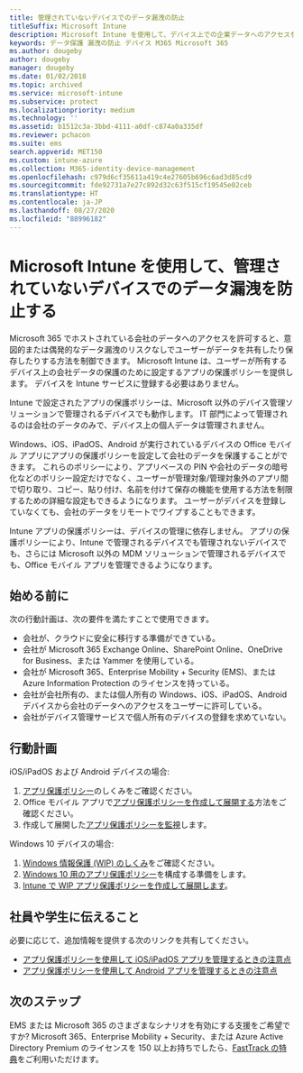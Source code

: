 ```yaml
---
title: 管理されていないデバイスでのデータ漏洩の防止
titleSuffix: Microsoft Intune
description: Microsoft Intune を使用して、デバイス上での企業データへのアクセスを許可し、データ漏洩を防ぎます。
keywords: データ保護 漏洩の防止 デバイス M365 Microsoft 365
ms.author: dougeby
author: dougeby
manager: dougeby
ms.date: 01/02/2018
ms.topic: archived
ms.service: microsoft-intune
ms.subservice: protect
ms.localizationpriority: medium
ms.technology: ''
ms.assetid: b1512c3a-3bbd-4111-a0df-c874a0a335df
ms.reviewer: pchacon
ms.suite: ems
search.appverid: MET150
ms.custom: intune-azure
ms.collection: M365-identity-device-management
ms.openlocfilehash: c979d6cf35611a419c4e27605b696c6ad3d85cd9
ms.sourcegitcommit: fde92731a7e27c892d32c63f515cf19545e02ceb
ms.translationtype: HT
ms.contentlocale: ja-JP
ms.lasthandoff: 08/27/2020
ms.locfileid: "88996182"
---
```

# <a name="prevent-data-leaks-on-non-managed-devices-using-microsoft-intune"></a>Microsoft Intune を使用して、管理されていないデバイスでのデータ漏洩を防止する

Microsoft 365 でホストされている会社のデータへのアクセスを許可すると、意図的または偶発的なデータ漏洩のリスクなしでユーザーがデータを共有したり保存したりする方法を制御できます。 Microsoft Intune は、ユーザーが所有するデバイス上の会社データの保護のために設定するアプリの保護ポリシーを提供します。 デバイスを Intune サービスに登録する必要はありません。 

Intune で設定されたアプリの保護ポリシーは、Microsoft 以外のデバイス管理ソリューションで管理されるデバイスでも動作します。 IT 部門によって管理されるのは会社のデータのみで、デバイス上の個人データは管理されません。 

Windows、iOS、iPadOS、Android が実行されているデバイスの Office モバイル アプリにアプリの保護ポリシーを設定して会社のデータを保護することができます。 これらのポリシーにより、アプリベースの PIN や会社のデータの暗号化などのポリシー設定だけでなく、ユーザーが管理対象/管理対象外のアプリ間で切り取り、コピー、貼り付け、名前を付けて保存の機能を使用する方法を制限するための詳細な設定もできるようになります。 ユーザーがデバイスを登録していなくても、会社のデータをリモートでワイプすることもできます。

Intune アプリの保護ポリシーは、デバイスの管理に依存しません。 アプリの保護ポリシーにより、Intune で管理されるデバイスでも管理されないデバイスでも、さらには Microsoft 以外の MDM ソリューションで管理されるデバイスでも、Office モバイル アプリを管理できるようになります。

## <a name="before-you-begin"></a>始める前に

次の行動計画は、次の要件を満たすことで使用できます。

* 会社が、クラウドに安全に移行する準備ができている。
* 会社が Microsoft 365 Exchange Online、SharePoint Online、OneDrive for Business、または Yammer を使用している。
* 会社が Microsoft 365、Enterprise Mobility + Security (EMS)、または Azure Information Protection のライセンスを持っている。
* 会社が会社所有の、または個人所有の Windows、iOS、iPadOS、Android デバイスから会社のデータへのアクセスをユーザーに許可している。
* 会社がデバイス管理サービスで個人所有のデバイスの登録を求めていない。

## <a name="action-plan"></a>行動計画

iOS/iPadOS および Android デバイスの場合:

1. [アプリ保護ポリシー](../apps/app-protection-policy.md)のしくみをご確認ください。
2. Office モバイル アプリで[アプリ保護ポリシーを作成して展開する](../apps/app-protection-policies.md)方法をご確認ください。
3. 作成して展開した[アプリ保護ポリシーを監視](../apps/app-protection-policies-monitor.md)します。

Windows 10 デバイスの場合:

1. [Windows 情報保護 (WIP) のしくみ](/windows/threat-protection/windows-information-protection/protect-enterprise-data-using-wip)をご確認ください。
2. [Windows 10 用のアプリ保護ポリシー](../apps/app-protection-policies-configure-windows-10.md)を構成する準備をします。
3. [Intune で WIP アプリ保護ポリシーを作成して展開します](../apps/windows-information-protection-policy-create.md)。

## <a name="what-to-tell-employees-and-students"></a>社員や学生に伝えること

必要に応じて、追加情報を提供する次のリンクを共有してください。

* [アプリ保護ポリシーを使用して iOS/iPadOS アプリを管理するときの注意点](../fundamentals/end-user-mam-apps-ios.md)
* [アプリ保護ポリシーを使用して Android アプリを管理するときの注意点](../fundamentals/end-user-mam-apps-android.md)

## <a name="next-steps"></a>次のステップ

EMS または Microsoft 365 のさまざまなシナリオを有効にする支援をご希望ですか? Microsoft 365、Enterprise Mobility + Security、または Azure Active Directory Premium のライセンスを 150 以上お持ちでしたら、[FastTrack の特典](/enterprise-mobility-security/solutions/enterprise-mobility-fasttrack-program)をご利用いただけます。
